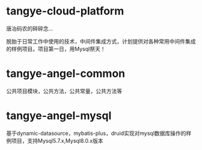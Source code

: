 # tangye-cloud-platform
唐冶码农的碎碎念...

脱胎于日常工作中使用的技术，中间件集成方式，计划提供对各种常用中间件集成的样例项目。项目第一日，用Mysql祭天！

# tangye-angel-common
公共项目模块，公共方法，公共常量，公共方法等

# tangye-angel-mysql
基于dynamic-datasource，mybatis-plus，druid实现对mysql数据库操作的样例项目，支持Mysql5.7.x,Mysql8.0.x版本
